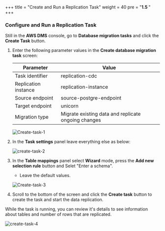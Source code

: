 +++
title = "Create and Run a Replication Task"
weight = 40
pre = "<b>1.5 </b>"
+++

### Configure and Run a Replication Task

Still in the **AWS DMS** console, go to **Database migration tasks** and click the **Create Task** button.

1. Enter the following parameter values in the **Create database migration task** screen:

    | Parameter              | Value                                               |
    | ---------------------- | --------------------------------------------------- |
    | Task identifier        | replication-cdc                                     |
    | Replication instance   | replication-instance                                |
    | Source endpoint        | source-postgre-endpoint                                     |
    | Target endpoint        | unicorn                                     |
    | Migration type         | Migrate existing data and replicate ongoing changes |

    ![Create-task-1](/db-mig/Create-task-1.png)

2. In the **Task settings** panel leave everything else as below:

    ![create-task-2](/db-mig/java-create-task-2.png)

3. In the **Table mappings** panel select **Wizard** mode, press the **Add new selection rule** button and Selet "Enter a schema".
    - Leave the default values.

    ![Create-task-3](/db-mig/Create-task-3.png)

4. Scroll to the bottom of the screen and click the **Create task** button to create the task and start the data replication.

While the task is running, you can review it's details to see information about tables and number of rows that are replicated.

![create-task-4](/db-mig/Create-task-5.png)
